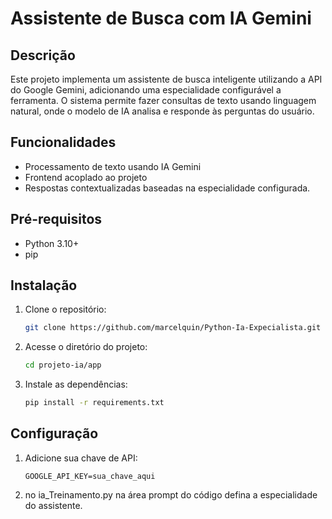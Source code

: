 # Assistente de Busca com IA Gemini

## Descrição
Este projeto implementa um assistente de busca inteligente utilizando a API do Google Gemini, adicionando uma especialidade configurável a ferramenta. O sistema permite fazer consultas de texto usando linguagem natural, onde o modelo de IA analisa e responde às perguntas do usuário.

## Funcionalidades
- Processamento de texto usando IA Gemini
- Frontend acoplado ao projeto
- Respostas contextualizadas baseadas na especialidade configurada.

## Pré-requisitos
- Python 3.10+
- pip

## Instalação
1. Clone o repositório:
   ```bash
   git clone https://github.com/marcelquin/Python-Ia-Expecialista.git
   ```
2. Acesse o diretório do projeto:
   ```bash
   cd projeto-ia/app
   ```
3. Instale as dependências:
   ```bash
   pip install -r requirements.txt
   ```


## Configuração
1. Adicione sua chave de API:
   ```
   GOOGLE_API_KEY=sua_chave_aqui
   ```
3. no ia_Treinamento.py na área prompt do código defina a especialidade do assistente.
